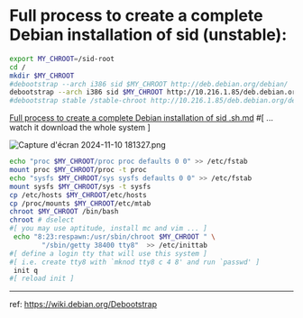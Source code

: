 # Full process to create a complete Debian installation of sid (unstable):
```bash
export MY_CHROOT=/sid-root
cd /
mkdir $MY_CHROOT
#debootstrap --arch i386 sid $MY_CHROOT http://deb.debian.org/debian/
debootstrap --arch i386 sid $MY_CHROOT http://10.216.1.85/deb.debian.org/debian/
#debootstrap stable /stable-chroot http://10.216.1.85/deb.debian.org/debian/
```
[Full process to create a complete Debian installation of sid .sh.md](Full%20process%20to%20create%20a%20complete%20Debian%20installation%20of%20sid%20.sh.md)
#[ ... watch it download the whole system ]

![Capture d'écran 2024-11-10 181327.png](Capture%20d%27%C3%A9cran%202024-11-10%20181327.png)
```bash
echo "proc $MY_CHROOT/proc proc defaults 0 0" >> /etc/fstab
mount proc $MY_CHROOT/proc -t proc
echo "sysfs $MY_CHROOT/sys sysfs defaults 0 0" >> /etc/fstab
mount sysfs $MY_CHROOT/sys -t sysfs
cp /etc/hosts $MY_CHROOT/etc/hosts
cp /proc/mounts $MY_CHROOT/etc/mtab
chroot $MY_CHROOT /bin/bash
chroot # dselect
#[ you may use aptitude, install mc and vim ... ]
 echo "8:23:respawn:/usr/sbin/chroot $MY_CHROOT " \
        "/sbin/getty 38400 tty8"  >> /etc/inittab
#[ define a login tty that will use this system ]
#[ i.e. create tty8 with `mknod tty8 c 4 8' and run `passwd' ]
 init q
#[ reload init ]
```


---------
ref:  https://wiki.debian.org/Debootstrap
